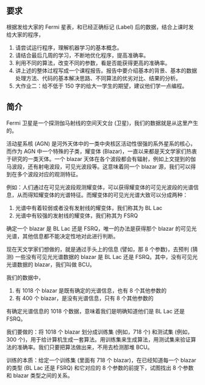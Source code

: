 ## 要求

根据发给大家的 Fermi 星表，和已经正确标记 (Label) 后的数据，结合上课时发给大家的程序，

1. 请尝试运行程序，理解机器学习的基本概念。
2. 请结合最后几周的学习，不断地优化程序，提高准确率。
3. 利用不同的算法，改变不同的参数，看是否能获得更高的准确率。
4. 讲上述的整体过程写成一个课程报告。报告中要介绍基本的背景、基本的数据处理方法、代码的基本解决思路、不同算法的优劣对比、结果的分析。
5. 大作业二：给不低于 150 字的给大一学生的期望，建议他们学一点编程。

## 简介

Fermi 卫星是一个探测伽马射线的空间天文台 (卫星)，我们的数据就是从这里产生的。

活动星系核 (AGN) 是河外天体中的一类中央核区活动性很强的系外星系的核心，而作为 AGN 中一个特殊的子类，耀变体 (Blazar)，一直以来都是天文学家们热衷于研究的一类天体。一个 blazar 天体在各个波段都会有辐射，例如上文提到的伽马波段，还有射电波段，可见光波段等。这意味着同一个 blazar 源，我们可以得到在多个波段对应的观测特征。

例如：人们通过在可见光波段观测耀变体，可以获得耀变体的可见光波段的光谱信息，从而得知耀变体的光谱特征。而耀变体的可见光光谱大致可以分成两种：

1. 光谱中有着较弱或者没有发射线的耀变体，我们称其为 BL Lac
2. 光谱中有较强的发射线的耀变体，我们称其为 FSRQ

确定一个 blazar 是 BL Lac 还是 FSRQ，唯一的办法是获得那个 blazar 的可见光光谱，其他信息都不能决定性地对此进行判断。

现在天文学家们想做的，就是通过手头上的信息 (譬如，那 8 个参数)，去预判 (猜测) 一些没有可见光光谱数据的 blazar 是 BL Lac 还是 FSRQ。其中，没有可见光光谱数据的 blazar，我们叫做 BCU。

我们的数据中，

1. 有 1018 个 blazar 是既有确定的光谱信息，也有 8 个其他参数的
2. 有 400 个 blazar，是没有光谱信息，只有 8 个其他参数的

有确定光谱信息的 1018 个数据，意味着我们是明确知道他们是 BL Lac 还是 FSRQ。

我们要做的：将 1018 个 blazar 划分成训练集 (例如，718 个) 和测试集 (例如，300 个)，用于给计算机生成一套算法。用训练集来生成算法，用测试集来验证算法的准确率。我们只要把算法做出来，不用去检测那堆 BCU。

训练的本质：给定一个训练集 (里面有 718 个 blazar)，在已经知道每一个 blazar 的类型 (BL Lac 还是 FSRQ) 和它对应的 8 个参数的前提下，试图找出 8 个参数和 blazar 类型之间的关系。
